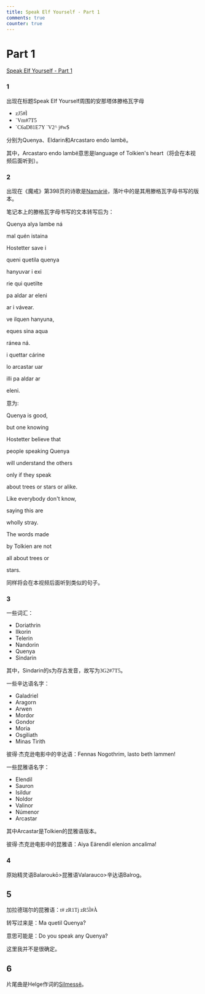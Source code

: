 ```yaml
---
title: Speak Elf Yourself - Part 1
comments: true
counter: true
---
```

# Part 1

[Speak Elf Yourself - Part 1](https://www.youtube.com/watch?v=ClhMTBoDtJQ&list=PLpRrGdALEBTVeGyy2AQop_piuG9hJ5P0d&index=2)
### 1
出现在标题Speak Elf Yourself周围的安那塔体滕格瓦字母

- <span style="font-family: Tengwar Annatar, serif;">zJ5#Ì</span>
- <span style="font-family: Tengwar Annatar, serif;">\`Vm#7T5</span>
- <span style="font-family: Tengwar Annatar, serif;">\`C6aD81E7Y \`V2^ j#w$</span>

分别为Quenya、Eldarin和Arcastaro endo lambë。

其中，Arcastaro endo lambë意思是language of Tolkien's heart（将会在本视频后面听到）。
### 2
出现在《魔戒》第398页的诗歌是[Namárië](https://lotr.huijiwiki.com/wiki/%E5%8A%A0%E6%8B%89%E5%BE%B7%E7%91%9E%E5%B0%94%E7%9A%84%E6%8C%BD%E6%AD%8C#tab-3)，落叶中的是其用滕格瓦字母书写的版本。

笔记本上的滕格瓦字母书写的文本转写后为：

Quenya alya lambe ná

mal quén istaina

Hostetter save i

queni quetila quenya

hanyuvar i exi

rie qui quetilte

pa aldar ar eleni

ar i vávear.

ve ilquen hanyuna,

eques sina aqua

ránea ná.

i quettar cárine

lo arcastar uar

illi pa aldar ar

eleni.

意为:

Quenya is good,

but one knowing

Hostetter believe that

people speaking Quenya

will understand the others

only if they speak

about trees or stars or alike.

Like everybody don't know,

saying this are

wholly stray.

The words made

by Tolkien are not

all about trees or

stars.

同样将会在本视频后面听到类似的句子。


### 3
一些词汇：

- Doriathrin
- Ilkorin
- Telerin
- Nandorin
- Quenya
- Sindarin

其中，Sindarin的s为存古发音，故写为<span style="font-family: Tengwar Annatar, serif;">3G2#7T5</span>。

一些辛达语名字：

- Galadriel
- Aragorn
- Arwen
- Mordor
- Gondor
- Moria
- Osgiliath
- Minas Tirith

彼得·杰克逊电影中的辛达语：Fennas Nogothrim, lasto beth lammen!

一些昆雅语名字：

- Elendil
- Sauron
- Isildur
- Noldor
- Valinor
- Númenor
- Arcastar

其中Arcastar是Tolkien的昆雅语版本。

彼得·杰克逊电影中的昆雅语：Aiya Eärendil elenion ancalima!
### 4
原始精灵语Balaroukō>昆雅语Valarauco>辛达语Balrog。

## 5
加拉德瑞尔的昆雅语：<span style="font-family: Tengwar Annatar, serif;">t# zR1Tj zR5Ì#À</span>

转写过来是：Ma quetil Quenya?

意思可能是：Do you speak any Quenya? 

这里我并不是很确定。

## 6
片尾曲是Helge作词的[Silmessë](https://tolkiengateway.net/wiki/Silmesse)。


